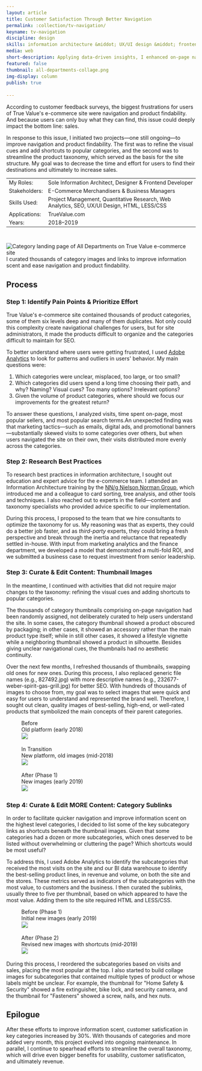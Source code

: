 ```yaml
---
layout: article
title: Customer Satisfaction Through Better Navigation
permalink: :collection/tv-navigation/
keyname: tv-navigation
discipline: design
skills: information architecture &middot; UX/UI design &middot; frontend development
media: web
short-description: Applying data-driven insights, I enhanced on-page navigation of True Value's e-commerce site to improve product findability.
featured: false
thumbnail: all-departments-collage.png
img-display: column
publish: true

---
```


<div class="text-col">
	<p>According to customer feedback surveys, the biggest frustrations for users of True Value's e-commerce site were navigation and product findability. <!-- And this had a magnifying effect: users who found it difficult to navigate and find products were twice as likely as all users to perceive an issue with the site. -->And because users can only buy what they can find, this issue could deeply impact the bottom line: sales.</p>
	<p>In response to this issue, I initiated two projects&mdash;one still ongoing&mdash;to improve navigation and product findability. The first was to refine the visual cues and add shortcuts to popular categories, and the second was to streamline the product taxonomy, which served as the basis for the site structure. My goal was to decrease the time and effort for users to find their destinations and ultimately to increase sales.</p>
	<table class="proj-details">
		<tr><td class="proj-details__label">My Roles:</td> <td class="proj-details__data">Sole Information Architect, Designer &amp; Frontend Developer</td></tr>
		<tr><td class="proj-details__label">Stakeholders:</td> <td class="proj-details__data">E-Commerce Merchandisers &amp; Business Managers</td></tr>
		<tr><td class="proj-details__label">Skills Used:</td> <td class="proj-details__data">Project Management, Quantitative Research, Web Analytics, SEO, UX/UI Design, HTML, LESS/CSS</td></tr>
		<tr><td class="proj-details__label">Applications:</td> <td class="proj-details__data">TrueValue.com</td></tr>
		<tr><td class="proj-details__label">Years:</td> <td class="proj-details__data">2018&ndash;2019</td></tr>
	</table>
</div>
<div class="main-col">
	<figure style="margin-top: 3em; width: 100%; max-width: 1000px; display: block; margin-left: auto; margin-right: auto">
		<img srcset="all-departments-collage.png 1431w, all-departments-collage@2x.png 2862w, all-departments-collage@0.5x.png 716w" src="all-departments-collage-2@0.5x.png" sizes="(min-width: 1000px) 1000px, 100vw" alt="Category landing page of All Departments on True Value e-commerce site">
		<figcaption>I curated thousands of category images and links to improve information scent and ease navigation and product findability.</figcaption>
	</figure>
</div>
<div class="text-col">
	<h2>Process</h2>
	<h3>Step 1: Identify Pain Points & Prioritize Effort</h3>
	<p>True Value's e-commerce site contained thousands of product categories, some of them six levels deep and many of them duplicates. Not only could this complexity create navigational challenges for users, but for site administrators, it made the products difficult to organize and the categories difficult to maintain for SEO.</p>
	<p>To better understand where users were getting frustrated, I used <a href="https://www.adobe.com/analytics/adobe-analytics.html" target="_blank">Adobe Analytics</a> to look for patterns and outliers in users' behavior. My main questions were:</p>
	<ol>
		<li>Which categories were unclear, misplaced, too large, or too small?</li>
		<li>Which categories did users spend a long time choosing their path, and why? Naming? Visual cues? Too many options? Irrelevant options?</li>
		<li>Given the volume of product categories, where should we focus our improvements for the greatest return?</li>
	</ol>
	<p>To answer these questions, I analyzed visits, time spent on-page, most popular sellers, and most popular search terms.An unexpected finding was that marketing tactics&mdash;such as emails, digital ads, and promotional banners&mdash;substantially skewed visits to some categories over others, but when users navigated the site on their own, their visits distributed more evenly across the categories. <!--  Some unexpected findings emerged: --> </p>
	<!-- <ul>
		<li>Many desktop users started browsing the site at the highest level of the product taxonomy (“All Departments”), rather than skipping to lower levels through the megamenu. This suggested that we should dedicate special attention to that high-level page.</li>
		<li>Marketing campaigns had a dramatic effect on the distribution of visits across categories. When subtracting that effect, the distribution of visits spanned more evenly across core hardware categories. This contradicted common notions of which categories were "more important" and suggested that we should spread our effort widely, if shallowly.</li>
	</ul> -->
	<h3>Step 2: Research Best Practices</h3>
	<p>To research best practices in information architecture, I sought out education and expert advice for <!-- me and the rest of  -->the e-commerce team. I attended an Information Architecture training by the <a href="https://www.nngroup.com/" target="_blank">NN/g Nielson Norman Group</a>, which introduced me and a colleague to card sorting, tree analysis, and other tools and techniques. I also reached out to experts in the field&mdash;content and taxonomy specialists who provided <!-- learning and discovery discussions for the entire team -->advice specific to our implementation.</p>
	<p>During this process, I proposed to the team that we hire consultants to optimize the taxonomy for us. My reasoning was that as experts, they could do a better job faster, and as <i>third-party</i> experts, they could bring a fresh perspective and break through the inertia and reluctance that repeatedly settled in-house. With input from marketing analytics and the finance department, we developed a model that demonstrated a multi-fold ROI, and we submitted a business case to request investment from senior leadership.</p>
	<h3>Step 3: Curate &amp; Edit Content: Thumbnail Images</h3>
	<p>In the meantime, I continued with activities that did not require major changes to the taxonomy: refining the visual cues and adding shortcuts to popular categories.</p>
	<p>The thousands of category thumbnails comprising on-page navigation had been randomly assigned, not deliberately curated to help users understand the site. In some cases, the category thumbnail showed a product obscured by packaging; in other cases, it showed an accessory rather than the main product type itself; while in still other cases, it showed a lifestyle vignette while a neighboring thumbnail showed a product in silhouette. Besides giving unclear navigational cues, the thumbnails had no aesthetic continuity.</p>
	<p>Over the next few months, I refreshed thousands of thumbnails, swapping old ones for new ones. During this process, I also replaced generic file names (e.g., 827492.jpg) with more descriptive names (e.g., 232677-weber-spirit-gas-grill.jpg) for better SEO. With hundreds of thousands of images to choose from, my goal was to select images that were quick and easy for users to understand and represented the brand well. Therefore, I sought out clean, quality images of best-selling, high-end, or well-rated products that symbolized the main concepts of their parent categories.</p>
</div>
<div class="main-col">
	<div class="flex-row">
		<div class="col-sm-12 col-md-4">
			<figure class="before-after-container">
				<figcaption>
					<span class="before-label" style="display: block"><i class="fa fa-times-circle" aria-hidden="true"></i>Before</span>
					<span>Old platform (early 2018)</span>
				</figcaption>
				<img style="border: 1px solid rgba(0,0,0,0.12)" src="hardware-clp-old-site@0.5x-v2.jpg" srcset="hardware-clp-old-site@0.5x-v2.jpg 600w, hardware-clp-old-site-v2.jpg 1200w" sizes="(max-width: 600px) 100vw, (min-width: 1200px) 400px, 33vw">
			</figure>
		</div>
		<div class="col-sm-12 col-md-4">
			<figure class="before-after-container">
				<figcaption>
					<span class="before-label" style="display: block">In Transition</span>
					<span>New platform, old images (mid-2018)</span>
				</figcaption>
				<img style="border: 1px solid rgba(0,0,0,0.12)" src="hardware-clp-original@0.5x-v2.jpg" srcset="hardware-clp-original@0.5x-v2.jpg 600w, hardware-clp-original-v2.jpg 1200w" sizes="(max-width: 600px) 100vw, (min-width: 1200px) 400px, 33vw">
			</figure>
		</div>
		<div class="col-sm-12 col-md-4">
			<figure class="before-after-container">
				<figcaption>
					<span class="after-label" style="display: block"><i class="fa fa-check-circle" aria-hidden="true"></i>After (Phase 1)</span>
					<span>New images (early 2019)</span>
				</figcaption>
				<img style="border: 1px solid rgba(0,0,0,0.12)" src="hardware-clp-phase-2@0.5x-v2.jpg" srcset="hardware-clp-phase-2@0.5x-v2.jpg 600w, hardware-clp-phase-2-v2.jpg 1200w" sizes="(max-width: 600px) 100vw, (min-width: 1200px) 400px, 33vw">
			</figure>
		</div>
	</div>
</div>
<div class="text-col">
	<h3>Step 4: Curate &amp; Edit MORE Content: Category Sublinks</h3>
	<p>In order to facilitate quicker navigation and improve information scent on the highest level categories, I decided to list some of the key subcategory links as shortcuts beneath the thumbnail images. Given that some categories had a dozen or more subcategories, which ones deserved to be listed without overwhelming or cluttering the page? Which shortcuts would be most useful?</p>
	<p>To address this, I used Adobe Analytics to identify the subcategories that received the most visits on the site and our BI data warehouse to identify the best-selling product lines, in revenue and volume, on both the site and the stores. These metrics served as indicators of the subcategories with the most value, to customers and the business. I then curated the sublinks, usually three to five per thumbnail, based on which appeared to have the most value. Adding them to the site required HTML and LESS/CSS.</p> 
</div>
<div class="main-col">
	<div class="flex-row">
		<div class="col-sm-12 col-md-6">
			<!-- <figure class="before-after-container">
				<figcaption>
					<span class="before-label" style="display: block"><i class="fa fa-times-circle" aria-hidden="true"></i>Before</span>
					<span>Original Hardware page (early 2018)</span>
				</figcaption>
				<img style="border: 1px solid rgba(0,0,0,0.12)" src="hardware-clp-old-site@0.5x-v2.jpg" srcset="hardware-clp-old-site@0.5x-v2.jpg 600w, hardware-clp-old-site-v2.jpg 1200w" sizes="(max-width: 600px) 100vw, (min-width: 1200px) 600px, 50vw">
			</figure> -->
			<figure class="before-after-container">
				<figcaption>
					<span class="before-label" style="display: block"><i class="fa fa-times-circle" aria-hidden="true"></i>Before (Phase 1)</span>
					<span>Initial new images (early 2019)</span>
				</figcaption>
				<img style="border: 1px solid rgba(0,0,0,0.12)" src="hardware-clp-phase-2@0.5x-v2.jpg" srcset="hardware-clp-phase-2@0.5x-v2.jpg 600w, hardware-clp-phase-2-v2.jpg 1200w" sizes="(max-width: 600px) 100vw, (min-width: 1200px) 600px, 50vw">
			</figure>
		</div>
		<div class="col-sm-12 col-md-6">
			<figure class="before-after-container">
				<figcaption>
					<span class="after-label" style="display: block"><i class="fa fa-check-circle" aria-hidden="true"></i>After (Phase 2)</span>
					<span>Revised new images with shortcuts (mid-2019)</span>
				</figcaption>
				<img style="border: 1px solid rgba(0,0,0,0.12)" src="hardware-clp-phase-3@0.5x-v2.jpg" srcset="hardware-clp-phase-3@0.5x-v2.jpg 600w, hardware-clp-phase-3-v2.jpg 1200w" sizes="(max-width: 600px) 100vw, (min-width: 1200px) 600px, 50vw">
			</figure>
		</div>
	</div>
	<!-- <div class="flex-row" style="margin-top: 3rem">
		<div class="col-sm-12 col-md-6">
			<figure class="before-after-container">
				<figcaption>
					<span class="before-label" style="display: block"><i class="fa fa-times-circle" aria-hidden="true"></i>Before</span>
					<span>Original Building Materials page (early 2018)</span>
				</figcaption>
				<img style="border: 1px solid rgba(0,0,0,0.12)" src="building-materials-clp-old-site@0.5x.jpg" srcset="building-materials-clp-old-site@0.5x.jpg 600w, building-materials-clp-old-site.jpg 1200w" sizes="(max-width: 600px) 100vw, (min-width: 1200px) 600px, 50vw">
			</figure>
		</div>
		<div class="col-sm-12 col-md-6">
			<figure class="before-after-container">
				<figcaption>
					<span class="after-label" style="display: block"><i class="fa fa-check-circle" aria-hidden="true"></i>After</span>
					<span>Revised Building Materials page (mid-2019)</span>
				</figcaption>
				<img style="border: 1px solid rgba(0,0,0,0.12)" src="building-materials-clp-current@0.5x.jpg" srcset="building-materials-clp-current@0.5x.jpg 600w, building-materials-clp-current.jpg 1200w" sizes="(max-width: 600px) 100vw, (min-width: 1200px) 600px, 50vw">
			</figure>
		</div>
	</div> -->
	<!-- <div class="flex-row" style="margin-top: 3rem">
		<div class="col-sm-12 col-md-6">
			<figure class="before-after-container">
				<figcaption>
					<span class="before-label" style="display: block"><i class="fa fa-times-circle" aria-hidden="true"></i>Before</span>
					<span>Original Electrical page (early 2018)</span>
				</figcaption>
				<img style="border: 1px solid rgba(0,0,0,0.12)" src="electrical-clp-old-site@0.5x.jpg" srcset="electrical-clp-old-site@0.5x.jpg 600w, electrical-clp-old-site.jpg 1200w" sizes="(max-width: 600px) 100vw, (min-width: 1200px) 600px, 50vw">
			</figure>
		</div>
		<div class="col-sm-12 col-md-6">
			<figure class="before-after-container">
				<figcaption>
					<span class="after-label" style="display: block"><i class="fa fa-check-circle" aria-hidden="true"></i>After</span>
					<span>Revised Electrical page (mid-2019)</span>
				</figcaption>
				<img style="border: 1px solid rgba(0,0,0,0.12)" src="electrical-clp-current@0.5x.jpg" srcset="electrical-clp-current@0.5x.jpg 600w, electrical-clp-current.jpg 1200w" sizes="(max-width: 600px) 100vw, (min-width: 1200px) 600px, 50vw">
			</figure>
		</div>
	</div> -->
</div>
<div class="text-col">
	<p>During this process, I reordered the subcategories based on visits and sales, placing the most popular at the top. I also started to build collage images for subcategories that contained multiple types of product or whose labels might be unclear. For example, the thumbnail for "Home Safety & Security" showed a fire extinguisher, bike lock, and security camera, and the thumbnail for "Fasteners" showed a screw, nails, and hex nuts.</p>
	<h2>Epilogue</h2>
	<p>After these efforts to improve information scent, customer satisfication in key categories increased by 30%. With thousands of categories and more added very month, this project evolved into ongoing maintenance. In parallel, I continue to spearhead efforts to streamline the overall taxonomy, which will drive even bigger benefits for usability, customer satisficaton, and ultimately revenue.</p>
</div>